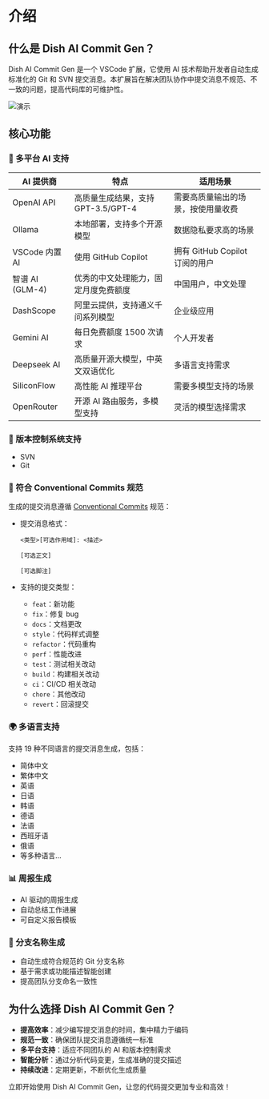 # 介绍

## 什么是 Dish AI Commit Gen？

Dish AI Commit Gen 是一个 VSCode 扩展，它使用 AI 技术帮助开发者自动生成标准化的 Git 和 SVN 提交消息。本扩展旨在解决团队协作中提交消息不规范、不一致的问题，提高代码库的可维护性。

![演示](../images/demo.gif)

## 核心功能

### 🤖 多平台 AI 支持

| AI 提供商       | 特点                                 | 适用场景                           |
| --------------- | ------------------------------------ | ---------------------------------- |
| OpenAI API      | 高质量生成结果，支持 GPT-3.5/GPT-4   | 需要高质量输出的场景，按使用量收费 |
| Ollama          | 本地部署，支持多个开源模型           | 数据隐私要求高的场景               |
| VSCode 内置 AI  | 使用 GitHub Copilot                  | 拥有 GitHub Copilot 订阅的用户     |
| 智谱 AI (GLM-4) | 优秀的中文处理能力，固定月度免费额度 | 中国用户，中文处理                 |
| DashScope       | 阿里云提供，支持通义千问系列模型     | 企业级应用                         |
| Gemini AI       | 每日免费额度 1500 次请求             | 个人开发者                         |
| Deepseek AI     | 高质量开源大模型，中英文双语优化     | 多语言支持需求                     |
| SiliconFlow     | 高性能 AI 推理平台                   | 需要多模型支持的场景               |
| OpenRouter      | 开源 AI 路由服务，多模型支持         | 灵活的模型选择需求                 |

### 📝 版本控制系统支持

- SVN
- Git

### 🎨 符合 Conventional Commits 规范

生成的提交消息遵循 [Conventional Commits](https://www.conventionalcommits.org/) 规范：

- 提交消息格式：

  ```
  <类型>[可选作用域]: <描述>

  [可选正文]

  [可选脚注]
  ```

- 支持的提交类型：

  - `feat`：新功能
  - `fix`：修复 bug
  - `docs`：文档更改
  - `style`：代码样式调整
  - `refactor`：代码重构
  - `perf`：性能改进
  - `test`：测试相关改动
  - `build`：构建相关改动
  - `ci`：CI/CD 相关改动
  - `chore`：其他改动
  - `revert`：回滚提交

### 🌍 多语言支持

支持 19 种不同语言的提交消息生成，包括：

- 简体中文
- 繁体中文
- 英语
- 日语
- 韩语
- 德语
- 法语
- 西班牙语
- 俄语
- 等多种语言...

### 📊 周报生成

- AI 驱动的周报生成
- 自动总结工作进展
- 可自定义报告模板

### 🌿 分支名称生成

- 自动生成符合规范的 Git 分支名称
- 基于需求或功能描述智能创建
- 提高团队分支命名一致性

## 为什么选择 Dish AI Commit Gen？

- **提高效率**：减少编写提交消息的时间，集中精力于编码
- **规范一致**：确保团队提交消息遵循统一标准
- **多平台支持**：适应不同团队的 AI 和版本控制需求
- **智能分析**：通过分析代码变更，生成准确的提交描述
- **持续改进**：定期更新，不断优化生成质量

立即开始使用 Dish AI Commit Gen，让您的代码提交更加专业和高效！
